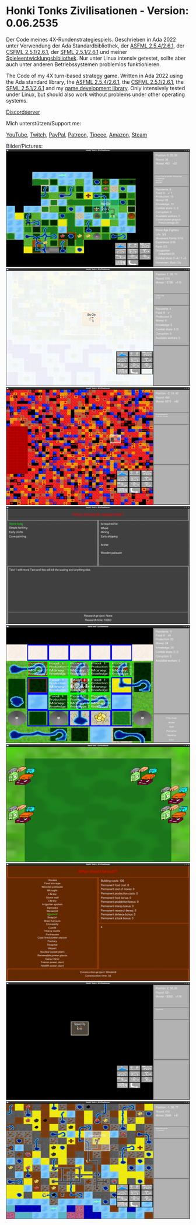 # Honki Tonks Zivilisationen - Version: 0.06.2535
Der Code meines 4X-Rundenstrategiespiels.
Geschrieben in Ada 2022 unter Verwendung der Ada Standardbibliothek, der [ASFML 2.5.4/2.6.1](https://github.com/mgrojo/ASFML), der [CSFML 2.5.1/2.6.1](https://github.com/SFML/CSFML), der [SFML 2.5.1/2.6.1](https://github.com/SFML/SFML) und meiner [Spieleentwicklungsbibliothek](https://github.com/HonkiTonk/Honki-Tonks-Spieleentwicklungsbibliothek). Nur unter Linux intensiv getestet, sollte aber auch unter anderen Betriebssystemen problemlos funktionieren.

The Code of my 4X turn-based strategy game.
Written in Ada 2022 using the Ada standard library, the [ASFML 2.5.4/2.6.1](https://github.com/mgrojo/ASFML), the [CSFML 2.5.1/2.6.1](https://github.com/SFML/CSFML), the [SFML 2.5.1/2.6.1](https://github.com/SFML/SFML) and my [game development library](https://github.com/HonkiTonk/Honki-Tonks-Spieleentwicklungsbibliothek). Only intensively tested under Linux, but should also work without problems under other operating systems.

[Discordserver](https://discord.gg/2XCY8WYcqY)

Mich unterstützen/Support me:

[YouTube](https://www.youtube.com/user/tpHonkiTonk), [Twitch](https://www.twitch.tv/tphonkitonk), [PayPal](https://www.paypal.com/paypalme/tpHonkiTonk), [Patreon](https://www.patreon.com/HonkiTonk), [Tipeee](https://www.tipeeestream.com/tphonkitonk/donation), [Amazon](https://www.amazon.de/registry/wishlist/2DNQHH9AI6JGR), [Steam](https://steamcommunity.com/profiles/76561197989126693/wishlist)

Bilder/Pictures:
![Weltkarte/Worldmap](Beispielbilder/Weltkarte-Worldmap.png)
![Himmelstadt/Skycity](Beispielbilder/Himmelsstadt-Skycity.png)
![Planetenkern/Planetcore](Beispielbilder/Planetenkern-Planetcore.png)
![Forschung/Research](Beispielbilder/Forschung-Research.png)
![Stadt/City](Beispielbilder/Stadt-City.png)
![Stadt2/City2](Beispielbilder/Stadt2-City2.png)
![Bauen/Construct](Beispielbilder/Bauen-Construct.png)
![Orbit/Orbit](Beispielbilder/Orbit-Orbit.png)
![Unterirdisch/Underground](Beispielbilder/Unterirdisch-Underground.png)
